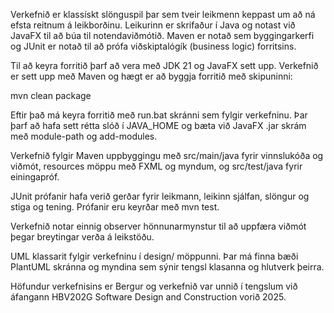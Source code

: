 Verkefnið er klassískt slönguspil þar sem tveir leikmenn keppast um að ná efsta reitnum á leikborðinu. Leikurinn er skrifaður í Java og notast við JavaFX til að búa til notendaviðmótið. Maven er notað sem byggingarkerfi og JUnit er notað til að prófa viðskiptalógík (business logic) forritsins.

Til að keyra forritið þarf að vera með JDK 21 og JavaFX sett upp. Verkefnið er sett upp með Maven og hægt er að byggja forritið með skipuninni:

mvn clean package

Eftir það má keyra forritið með run.bat skránni sem fylgir verkefninu. Þar þarf að hafa sett rétta slóð í JAVA_HOME og bæta við JavaFX .jar skrám með module-path og add-modules.

Verkefnið fylgir Maven uppbyggingu með src/main/java fyrir vinnslukóða og viðmót, resources möppu með FXML og myndum, og src/test/java fyrir einingapróf.

JUnit prófanir hafa verið gerðar fyrir leikmann, leikinn sjálfan, slöngur og stiga og tening. Prófanir eru keyrðar með mvn test.

Verkefnið notar einnig observer hönnunarmynstur til að uppfæra viðmót þegar breytingar verða á leikstöðu.

UML klassarit fylgir verkefninu í design/ möppunni. Þar má finna bæði PlantUML skránna og myndina sem sýnir tengsl klasanna og hlutverk þeirra.

Höfundur verkefnisins er Bergur og verkefnið var unnið í tengslum við áfangann HBV202G Software Design and Construction vorið 2025. 

